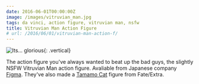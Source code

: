```yaml
---
date: 2016-06-01T00:00:00Z
image: /images/vitruvian_man.jpg
tags: da vinci, action figure, vitruvian man, nsfw
title: Vitruvian Man Action Figure
# url: /2016/06/01/vitruvian-man-action-f/
---
```


![Its... glorious](/images/vitruvian_man.jpg){: .vertical}

The action figure you've always wanted to beat up the bad guys, the slightly NSFW Vitruvian Man action figure. Avaliable from Japanese company [Figma](http://www.goodsmile.info/ja/product/5700/figma+ウィトルウィウス的人体図.html). They've also made a [Tamamo Cat](http://www.goodsmile.info/ja/product/5699/figma+キャスター.html) figure from Fate/Extra.